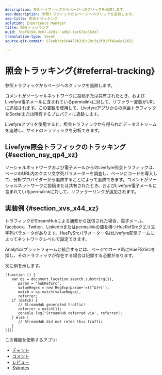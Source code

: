 ```yaml
---
description: 参照トラフィックからページへのクリックを追跡します。
seo-description: 参照トラフィックからページへのクリックを追跡します。
seo-title: 照会トラッキング
solution: Experience Manager
title: 照会トラッキング
uuid: 7daf615d-0c07-49d1- adb2-1ac67ea563e7
translation-type: tm+mt
source-git-commit: 67aeb3de964473b326c88c3a3f81ff48a6a12652

---
```



# 照会トラッキング{#referral-tracking}

参照トラフィックからページへのクリックを追跡します。

コメントがソーシャルネットワークに投稿または共有されたとき、およびLivefyre電子メールに含まれているpermalinkに対して、リファラー変数がURLに追加されます。この変数を使用して、Livefyreアプリからの照会トラフィックをSocialまたは所有するプロパティに追跡します。

Livefyreアプリを使用すると、照会トラフィックから得られたデータストリームを追跡し、サイトのトラフィックを分析できます。

## Livefyre照会トラフィックのトラッキング {#section_nsy_qp4_xz}

ソーシャルネットワークおよび電子メールからのLivefyre照会トラフィックは、ページのURL内のクエリ文字列パラメーターを調査し、ページにコードを導入して、分析プロバイダーから追跡することによって追跡できます。コメントがソーシャルネットワークに投稿または共有されたとき、およびLivefyre電子メールに含まれているpermalinkに対して、リファラーリンクが追加されます。

## 実装例 {#section_xvs_x44_xz}

トラフィックがStreamHubによる通知から送信された場合、電子メール、facebook、Twitter、LinkedInまたはpermalinkの値を持つHueRefSrcクエリ文字列パラメータがあります。HueFySrcパラメーター名はLivefyre配信チームによってネットワークレベルで設定できます。

Analyticsプラットフォームと統合するには、ページでロード時にHueFSrSrcを探し、そのトラフィックが存在する場合は記録する必要があります。

次に例を示します。

```
(function () { 
   var qs = document.location.search.substring(1), 
      param = 'hubRefSrc', 
      valueRegex = new RegExp(param+'=([^&]+)'), 
      match = qs.match(valueRegex), 
      referrer; 
   if (match) { 
      // StreamHub generated traffic! 
      referrer = match[1]; 
      console.log('StreamHub referred via', referrer); 
   } else { 
      // StreamHub did not refer this traffic 
   } 
}())
```



この機能を使用するアプリ:

* [チャット](../c-about-apps/c-chat-app/c-chat-app.md#c_chat_app)
* [コメント](/help/using/c-about-apps/c-comments/c-comments.md)
* [レビュー](../c-about-apps/c-reviews-app/c-reviews-app.md#c_reviews_app)
* [Ssiindes](../c-about-apps/c-sidenotes-app/c-sidenotes-app.md#c_sidenotes_app)

